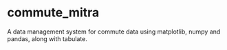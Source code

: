 # commute_mitra
A data management system for commute data using matplotlib, numpy and pandas, along with tabulate.
